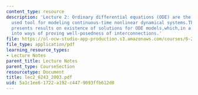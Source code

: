 ```yaml
---
content_type: resource
description: 'Lecture 2: Ordinary differential equations (ODE) are the most frequently
  used tool for modeling continuous-time nonlinear dynamical systems.This section
  presents results on existence of solutions for ODE models,which,in a systems context,translate
  into ways of proving well-posedness of interconnections.'
file: https://ol-ocw-studio-app-production.s3.amazonaws.com/courses/6-243j-dynamics-of-nonlinear-systems-fall-2003/5a1c1ee61722a192c4479093ffb612d0_lec2_6243_2003.pdf
file_type: application/pdf
learning_resource_types:
- Lecture Notes
parent_title: Lecture Notes
parent_type: CourseSection
resourcetype: Document
title: lec2_6243_2003.pdf
uid: 5a1c1ee6-1722-a192-c447-9093ffb612d0
---
```

